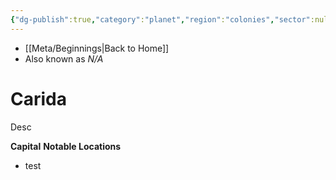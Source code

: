 ```yaml
---
{"dg-publish":true,"category":"planet","region":"colonies","sector":null,"system":"carida","aliases":[],"tags":["resistance","monarchy democracy","unfinished"],"permalink":"/carida/","dgHomeLink":false,"dgPassFrontmatter":true}
---
```


- [[Meta/Beginnings|Back to Home]]
- Also known as *N/A*

# Carida
Desc

**Capital**
**Notable Locations**
- test
